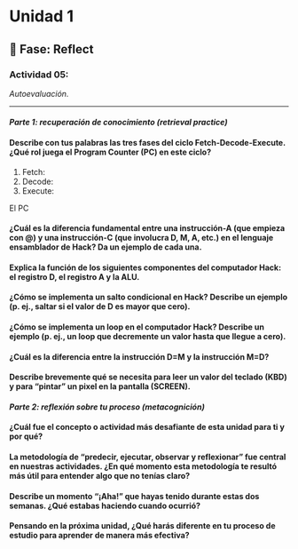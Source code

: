 # Unidad 1

## 🤔 Fase: Reflect

### Actividad 05:
*Autoevaluación.*

---

#### _Parte 1: recuperación de conocimiento (retrieval practice)_

#### Describe con tus palabras las tres fases del ciclo Fetch-Decode-Execute. ¿Qué rol juega el Program Counter (PC) en este ciclo?
1. Fetch:
2. Decode:
3. Execute:

El PC 

#### ¿Cuál es la diferencia fundamental entre una instrucción-A (que empieza con @) y una instrucción-C (que involucra D, M, A, etc.) en el lenguaje ensamblador de Hack? Da un ejemplo de cada una.
#### Explica la función de los siguientes componentes del computador Hack: el registro D, el registro A y la ALU.
#### ¿Cómo se implementa un salto condicional en Hack? Describe un ejemplo (p. ej., saltar si el valor de D es mayor que cero).
#### ¿Cómo se implementa un loop en el computador Hack? Describe un ejemplo (p. ej., un loop que decremente un valor hasta que llegue a cero).
#### ¿Cuál es la diferencia entre la instrucción D=M y la instrucción M=D?
#### Describe brevemente qué se necesita para leer un valor del teclado (KBD) y para “pintar” un pixel en la pantalla (SCREEN).

#### _Parte 2: reflexión sobre tu proceso (metacognición)_

#### ¿Cuál fue el concepto o actividad más desafiante de esta unidad para ti y por qué?
#### La metodología de “predecir, ejecutar, observar y reflexionar” fue central en nuestras actividades. ¿En qué momento esta metodología te resultó más útil para entender algo que no tenías claro?
#### Describe un momento “¡Aha!” que hayas tenido durante estas dos semanas. ¿Qué estabas haciendo cuando ocurrió?
#### Pensando en la próxima unidad, ¿Qué harás diferente en tu proceso de estudio para aprender de manera más efectiva?
